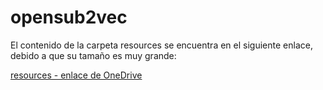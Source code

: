 # opensub2vec

El contenido de la carpeta resources se encuentra en el siguiente enlace, debido a que su tamaño es muy grande:

[resources - enlace de OneDrive](https://1drv.ms/f/s!ApxFMmaduUbljMkEdd8xnMnzECCRKA)
